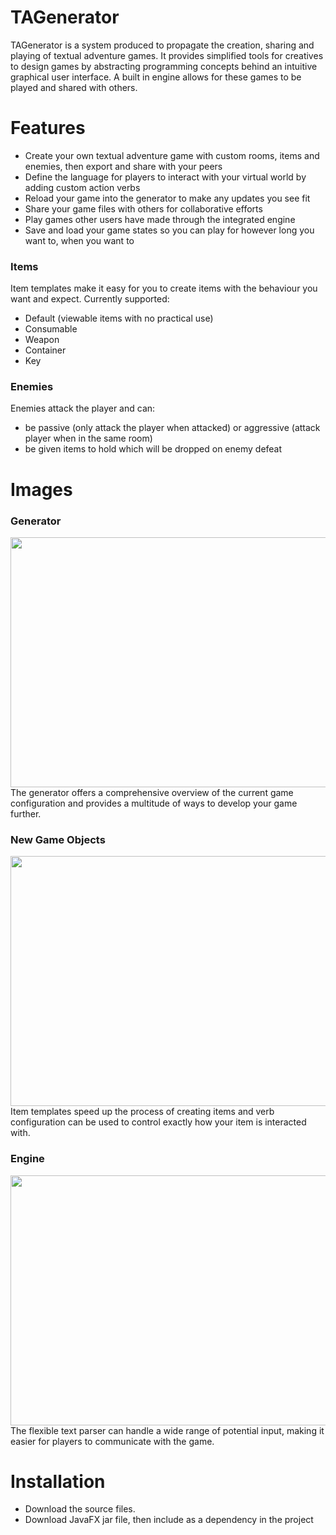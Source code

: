 # TAGenerator
TAGenerator is a system produced to propagate the creation, sharing and playing of textual adventure games. It provides simplified tools for creatives to design games by abstracting programming concepts behind an intuitive graphical user interface. A built in engine allows for these games to be played and shared with others.

# Features
- Create your own textual adventure game with custom rooms, items and enemies, then export and share with your peers
- Define the language for players to interact with your virtual world by adding custom action verbs
- Reload your game into the generator to make any updates you see fit
- Share your game files with others for collaborative efforts
- Play games other users have made through the integrated engine
- Save and load your game states so you can play for however long you want to, when you want to

### Items
Item templates make it easy for you to create items with the behaviour you want and expect. Currently supported:
- Default (viewable items with no practical use)
- Consumable
- Weapon
- Container
- Key

### Enemies
Enemies attack the player and can:
- be passive (only attack the player when attacked) or aggressive (attack player when in the same room)
- be given items to hold which will be dropped on enemy defeat

# Images
### Generator
<img src="https://github.com/AJ7D/TAGeneratorGUITest/blob/master/generator.PNG?raw=true" width="600" height="400" />
The generator offers a comprehensive overview of the current game configuration and provides a multitude of ways to develop your game further.

### New Game Objects
<img src="https://github.com/AJ7D/TAGeneratorGUITest/blob/master/newitem.PNG?raw=true" width="600" height="400" />
Item templates speed up the process of creating items and verb configuration can be used to control exactly how your item is interacted with.

### Engine
<img src="https://github.com/AJ7D/TAGeneratorGUITest/blob/master/engine.PNG?raw=true" width="600" height="400" />
The flexible text parser can handle a wide range of potential input, making it easier for players to communicate with the game.

# Installation
- Download the source files.
- Download JavaFX jar file, then include as a dependency in the project
